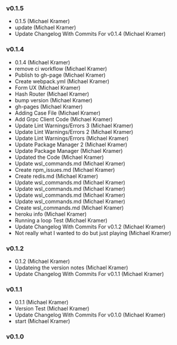 ### v0.1.5
* 0.1.5 (Michael Kramer)
* update (Michael Kramer)
* Update Changelog With Commits For v0.1.4 (Michael Kramer)

### v0.1.4
* 0.1.4 (Michael Kramer)
* remove ci workflow (Michael Kramer)
* Publish to gh-page (Michael Kramer)
* Create webpack.yml (Michael Kramer)
* Form UX (Michael Kramer)
* Hash Router (Michael Kramer)
* bump version (Michael Kramer)
* gh-pages (Michael Kramer)
* Adding Case File (Michael Kramer)
* Add Grpc Client Code (Michael Kramer)
* Update Lint Warnings/Errors 3 (Michael Kramer)
* Update Lint Warnings/Errors 2 (Michael Kramer)
* Update Lint Warnings/Errors (Michael Kramer)
* Update Package Manager 2 (Michael Kramer)
* Update Package Manager (Michael Kramer)
* Updated the Code (Michael Kramer)
* Update wsl_commands.md (Michael Kramer)
* Create npm_issues.md (Michael Kramer)
* Create redis.md (Michael Kramer)
* Update wsl_commands.md (Michael Kramer)
* Update wsl_commands.md (Michael Kramer)
* Update wsl_commands.md (Michael Kramer)
* Update wsl_commands.md (Michael Kramer)
* Create wsl_commands.md (Michael Kramer)
* heroku info (Michael Kramer)
* Running a loop Test (Michael Kramer)
* Update Changelog With Commits For v0.1.2 (Michael Kramer)
* Not really what I wanted to do but just playing (Michael Kramer)

### v0.1.2
* 0.1.2 (Michael Kramer)
* Updateing the version notes (Michael Kramer)
* Update Changelog With Commits For v0.1.1 (Michael Kramer)

### v0.1.1
* 0.1.1 (Michael Kramer)
* Version Test (Michael Kramer)
* Update Changelog With Commits For v0.1.0 (Michael Kramer)
* start (Michael Kramer)

### v0.1.0

